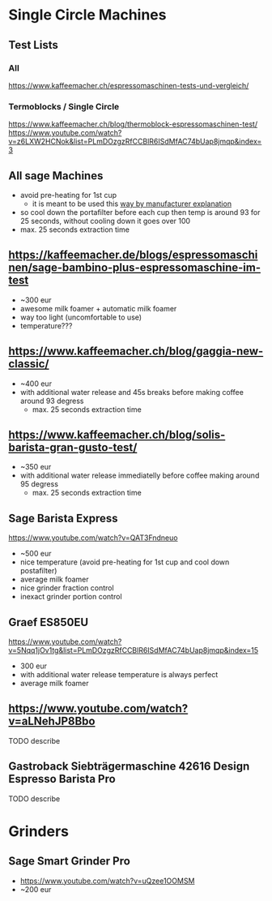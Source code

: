 # Single Circle Machines

## Test Lists
### All
https://www.kaffeemacher.ch/espressomaschinen-tests-und-vergleich/

### Termoblocks / Single Circle
https://www.kaffeemacher.ch/blog/thermoblock-espressomaschinen-test/
https://www.youtube.com/watch?v=z6LXW2HCNok&list=PLmDOzgzRfCCBlR6ISdMfAC74bUap8jmqp&index=3

## All sage Machines
- avoid pre-heating for 1st cup 
  - it is meant to be used this [way by manufacturer explanation](https://www.youtube.com/watch?v=PUKBZVymQBs)
- so cool down the portafilter before each cup then temp is around 93 for 25 seconds, without cooling down it goes over 100
- max. 25 seconds extraction time

## https://kaffeemacher.de/blogs/espressomaschinen/sage-bambino-plus-espressomaschine-im-test
- ~300 eur
- awesome milk foamer + automatic milk foamer
- way too light (uncomfortable to use)
- temperature???

## https://www.kaffeemacher.ch/blog/gaggia-new-classic/
- ~400 eur
- with additional water release and 45s breaks before making coffee around 93 degress
  - max. 25 seconds extraction time

## https://www.kaffeemacher.ch/blog/solis-barista-gran-gusto-test/
- ~350 eur
- with additional water release immediatelly before coffee making around 95 degress
  - max. 25 seconds extraction time

## Sage Barista Express
https://www.youtube.com/watch?v=QAT3Fndneuo
- ~500 eur
- nice temperature (avoid pre-heating for 1st cup and cool down postafilter)
- average milk foamer
- nice grinder fraction control
- inexact grinder portion control

## Graef ES850EU 
https://www.youtube.com/watch?v=5Nqq1jOv1tg&list=PLmDOzgzRfCCBlR6ISdMfAC74bUap8jmqp&index=15
- 300 eur
- with additional water release temperature is always perfect
- average milk foamer

## https://www.youtube.com/watch?v=aLNehJP8Bbo
TODO describe

## Gastroback Siebträgermaschine 42616 Design Espresso Barista Pro
TODO describe

# Grinders

## Sage Smart Grinder Pro
- https://www.youtube.com/watch?v=uQzee1OOMSM
- ~200 eur
